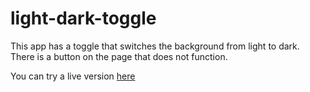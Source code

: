# light-dark-toggle
 
This app has a toggle that switches the background from light to dark. There is a button on the page that does not function. 

You can try a live version [here](https://aquamarine-palmier-816eed.netlify.app/)
